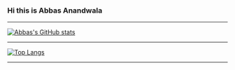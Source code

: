 ### Hi this is Abbas Anandwala

---

[![Abbas's GitHub stats](https://github-readme-stats.vercel.app/api?username=Abbasa5251&count_private=true&show_icons=true&hide_border=true)](https://github.com/anuraghazra/github-readme-stats)

---

[![Top Langs](https://github-readme-stats.vercel.app/api/top-langs/?username=Abbasa5251&langs_count=4&layout=compact)](https://github.com/anuraghazra/github-readme-stats)

---

<!-- [![Readme Card](https://github-readme-stats.vercel.app/api/pin/?username=Abbasa5251&repo=netflix-clone&show_owner=true)](https://github.com/anuraghazra/github-readme-stats) -->
